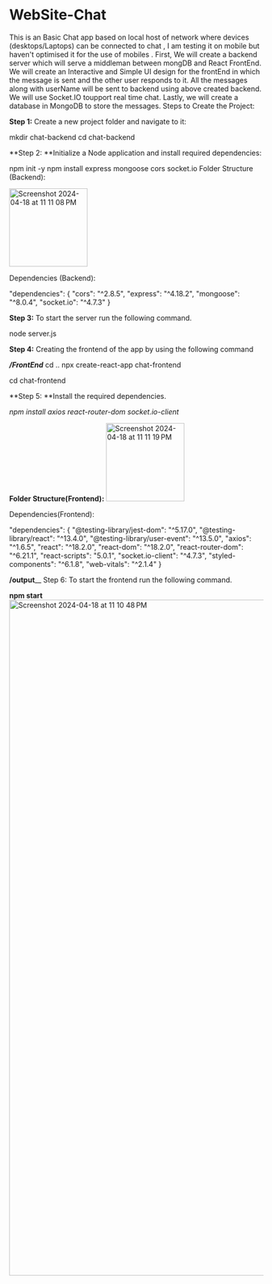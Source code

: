 # WebSite-Chat
This is an Basic Chat app based on local host of network where devices (desktops/Laptops) can be connected to chat , I am testing it on mobile but haven't optimised it for the use of mobiles .
First, We will create a backend server which will serve a middleman between mongDB and React FrontEnd.
We will create an Interactive and Simple UI design for the frontEnd in which the message is sent and the other user responds to it. All the messages along with userName will be sent to backend using above created backend.
We will use Socket.IO toupport real time chat.
Lastly, we will create a database in MongoDB to store the messages.
Steps to Create the Project:


**Step 1:** Create a new project folder and navigate to it:

mkdir chat-backend
cd chat-backend


**Step 2: **Initialize a Node application and install required dependencies:

npm init -y
npm install express mongoose cors socket.io
Folder Structure (Backend):

<img width="155" alt="Screenshot 2024-04-18 at 11 11 08 PM" src="https://github.com/Alpha606/WebSite-Chat/assets/75906705/43b5ba10-7fcd-4381-ba46-5e1cf94c6fd2">


Dependencies (Backend):

"dependencies": {
    "cors": "^2.8.5",
    "express": "^4.18.2",
    "mongoose": "^8.0.4",
    "socket.io": "^4.7.3"
}


**Step 3:** To start the server run the following command.

node server.js

**Step 4:** Creating the frontend of the app by using the following command


_**/FrontEnd**_
cd ..
npx create-react-app chat-frontend

cd chat-frontend

**Step 5: **Install the required dependencies.

_npm install axios react-router-dom socket.io-client_


**Folder Structure(Frontend):**
<img width="155" alt="Screenshot 2024-04-18 at 11 11 19 PM" src="https://github.com/Alpha606/WebSite-Chat/assets/75906705/714e2dee-bf3c-4387-9e8f-ef052bb2b3e9">


Dependencies(Frontend):

"dependencies": {
    "@testing-library/jest-dom": "^5.17.0",
    "@testing-library/react": "^13.4.0",
    "@testing-library/user-event": "^13.5.0",
    "axios": "^1.6.5",
    "react": "^18.2.0",
    "react-dom": "^18.2.0",
    "react-router-dom": "^6.21.1",
    "react-scripts": "5.0.1",
    "socket.io-client": "^4.7.3",
    "styled-components": "^6.1.8",
    "web-vitals": "^2.1.4"
}

**/output**__
Step 6: To start the frontend run the following command.

**npm start**
<img width="1339" alt="Screenshot 2024-04-18 at 11 10 48 PM" src="https://github.com/Alpha606/WebSite-Chat/assets/75906705/43f7b929-6d61-4f27-bd39-a66ab4e912b5">

